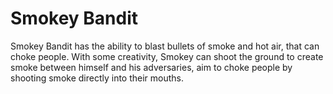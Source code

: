 # Smokey Bandit
Smokey Bandit has the ability to blast bullets of smoke and hot air, that can choke people. With some creativity, Smokey can shoot the ground to create smoke between himself and his adversaries, aim to choke people by shooting smoke directly into their mouths.
